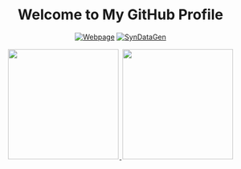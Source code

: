 <div align="center">

# Welcome to My GitHub Profile

[![Webpage](https://img.shields.io/badge/Portfolio-Visit%20My%20Webpage-blue?style=for-the-badge&logo=github&logoColor=white)](https://kayua.github.io)
[![SynDataGen](https://img.shields.io/badge/Research-Malware%20Dataset%20Library-red?style=for-the-badge&logo=github&logoColor=white)]([https://github.com/SBSeg25/MalDataGen](https://kayua.github.io/SyntheticDataGen.github.io/))

</div>

<p align="center">
  <a href="https://github.com/kayua">
    <img height="220em" style="padding: 2px;" src="https://github-readme-stats.vercel.app/api?username=kayua&show_icons=true&theme=default&include_all_commits=true&count_private=true&token=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"/>
    <img height="220em" style="padding: 2px;" src="https://github-readme-stats.vercel.app/api/top-langs/?username=kayua&layout=compact&langs_count=12&theme=default&token=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"/>
  </a>
</p>
